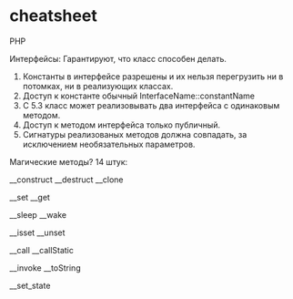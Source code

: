 cheatsheet
==========
PHP

Интерфейсы:
Гарантируют, что класс способен делать.

1) Константы в интерфейсе разрешены и их нельзя перегрузить ни в потомках, ни в реализующих классах.
2) Доступ к константе обычный InterfaceName::constantName
3) С 5.3 класс может реализовывать два интерфейса с одинаковым методом.
4) Доступ к методом интерфейса только публичный.
5) Сигнатуры реализованых методов должна совпадать, за исключением необязательных параметров.

Магические методы? 14 штук:

__construct
__destruct
__clone

__set
__get

__sleep
__wake

__isset
__unset

__call
__callStatic

__invoke
__toString

__set_state
